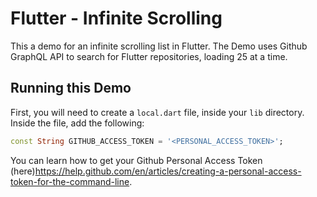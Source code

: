 # Flutter - Infinite Scrolling

This a demo for an infinite scrolling list in Flutter. The Demo uses Github GraphQL API to search for Flutter repositories, loading 25 at a time.

## Running this Demo

First, you will need to create a `local.dart` file, inside your `lib` directory. Inside the file, add the following:

```dart
const String GITHUB_ACCESS_TOKEN = '<PERSONAL_ACCESS_TOKEN>';
```

You can learn how to get your Github Personal Access Token (here)<https://help.github.com/en/articles/creating-a-personal-access-token-for-the-command-line>.
